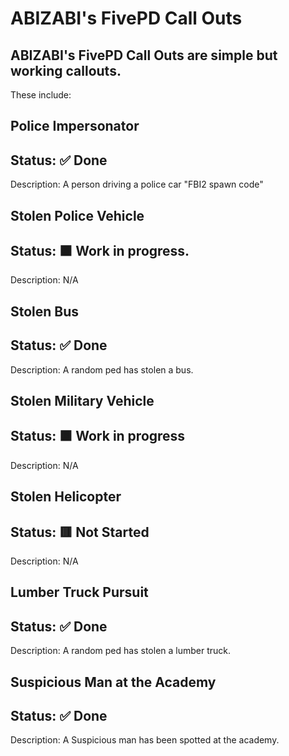 # ABIZABI's FivePD Call Outs


## ABIZABI's FivePD Call Outs are simple but working callouts.

These include:
  ## Police Impersonator 
  Status: ✅ Done
--------------
  Description: A person driving a police car "FBI2 spawn code"
  
  ## Stolen Police Vehicle 
  Status: 🟧 Work in progress.
--------------
  Description: N/A
  
  ## Stolen Bus
  Status: ✅ Done
--------------
  Description: A random ped has stolen a bus. 
  
  ## Stolen Military Vehicle
  Status: 🟧 Work in progress
--------------
  Description: N/A
  
  ## Stolen Helicopter
  Status: 🟥 Not Started
--------------
  Description: N/A
  
  ## Lumber Truck Pursuit
  Status: ✅ Done
--------------
  Description: A random ped has stolen a lumber truck.

  ## Suspicious Man at the Academy
  Status: ✅ Done
  --------------
  Description: A Suspicious man has been spotted at the academy.
